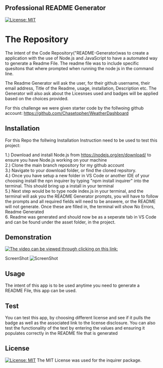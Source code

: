 ## Professional README Generator 
[![License: MIT](https://img.shields.io/badge/License-MIT-yellow.svg)](https://opensource.org/licenses/MIT)
# The Repository 

The intent of the Code Repository("README-Generator)was to create a application with the use of Node.js and JavaScript to have a automated way to generate a Readme File. The readme file was to include specific quesitons that where prompted when running the node js in the command line. 

The Readme Generator will ask the user, for their github username, their email address, Title of the Readme, usage, installation, Description etc. The Generator will also ask about the Licesnses used and badges will be applied based on the choices provided. 

For this challenge we were given starter code by the follwoing github account: https://github.com/Chasetopher/WeatherDashboard

## Installation

For this Repo the follwing Installation Instruction need to be used to test this project:

1.) Download and install Node.js from https://nodejs.org/en/download/ to ensure you have Node.js working on your machine <br/>
2.) Clone the main branch repository for my github account <br/>
3.) Navigate to your download folder, or find the cloned repsitory. <br/>
4.) Once you have setup a new folder in VS Code or another IDE of your choosing install the npn inquirer by typing "npm install inquirer" into the terminal. This should bring up a install in your terminal <br/>
5.)  Next step would be to type node index.js in your terminal, and the terminal will ask you the README Generator prompts, you will have to follow the prompts and all required fields will need to be answere, or the README will not generate. Once these are filled in, the terminal will show No Errors, Readme Generated <br/>
6. Readme was generated and should now be as a seperate tab in VS Code and can be found under the asset folder, in the project. 

## Demonstration
[![The video can be viewed through clicking on this link:](https://www.youtube.com/watch?v=vY0RY0slGNg)](https://www.youtube.com/watch?v=vY0RY0slGNg)

ScreenShot
![ScreenShot](./assets/media/Readme.png)

## Usage
The intent of this app is to be used anytime you need to generate a README File, this app can be used.

## Test
You can test this app, by choosing different license and see if it pulls the badge as well as the associated link to the license disclosure. You can also test the functionality of the text by entering the values and ensuring it populates correctly in the README file that is generated

## License

[![License: MIT](https://img.shields.io/badge/License-MIT-yellow.svg)](https://opensource.org/licenses/MIT)
The MIT License was used for the inquirer package. 


